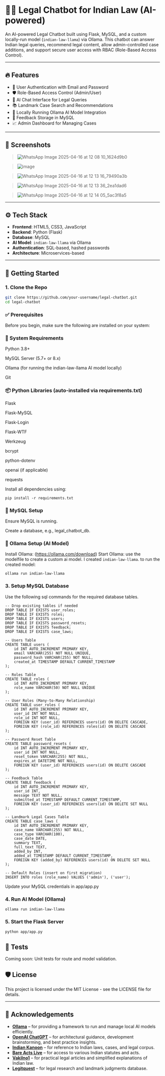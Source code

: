 # 🧑‍⚖️ Legal Chatbot for Indian Law (AI-powered)

An AI-powered Legal Chatbot built using Flask, MySQL, and a custom locally-run model (`indian-law-llama`) via Ollama. This chatbot can answer Indian legal queries, recommend legal content, allow admin-controlled case additions, and support secure user access with RBAC (Role-Based Access Control).

---

## 🔥 Features

- 🔐 User Authentication with Email and Password
- 🛡️ Role-Based Access Control (Admin/User)
- 💬 AI Chat Interface for Legal Queries
- 📚 Landmark Case Search and Recommendations
- 🧠 Locally Running Ollama AI Model Integration
- 📝 Feedback Storage in MySQL
- 📈 Admin Dashboard for Managing Cases

---

## 📸 Screenshots

> ![WhatsApp Image 2025-04-16 at 12 08 10_1624d9b0](https://github.com/user-attachments/assets/b828d73f-46b7-4781-9bef-93ef2bcb06fc)

> ![image](https://github.com/user-attachments/assets/a200981c-190c-4397-b0d1-b741050bbfff)

> ![WhatsApp Image 2025-04-16 at 12 13 16_79490a3b](https://github.com/user-attachments/assets/8351559d-dec3-4191-ab2e-1c4957afaa29)

> ![WhatsApp Image 2025-04-16 at 12 13 36_2ea1dad6](https://github.com/user-attachments/assets/eff579c2-1443-446e-984c-703d488280fa)

> ![WhatsApp Image 2025-04-16 at 12 14 05_5ac3f8a5](https://github.com/user-attachments/assets/7cc90a25-61d6-430b-bd57-cff291b866a3)



---



## ⚙️ Tech Stack

- **Frontend**: HTML5, CSS3, JavaScript
- **Backend**: Python (Flask)
- **Database**: MySQL
- **AI Model**: `indian-law-llama` via Ollama
- **Authentication**: SQL-based, hashed passwords
- **Architecture**: Microservices-based

---

## 🚀 Getting Started

### 1. Clone the Repo

```bash
git clone https://github.com/your-username/legal-chatbot.git
cd legal-chatbot
```

### ✅ Prerequisites
Before you begin, make sure the following are installed on your system:

### 🔧 System Requirements
Python 3.8+

MySQL Server (5.7+ or 8.x)

Ollama (for running the indian-law-llama AI model locally)

Git

### 📦 Python Libraries (auto-installed via requirements.txt)
Flask

Flask-MySQL

Flask-Login

Flask-WTF

Werkzeug

bcrypt

python-dotenv

openai (if applicable)

requests

Install all dependencies using:
```
pip install -r requirements.txt
```
### 🐬 MySQL Setup
Ensure MySQL is running.

Create a database, e.g., legal_chatbot_db.

### 🧠 Ollama Setup (AI Model)
Install Ollama: (https://ollama.com/download)
Start Ollama:
use the modelfile to create a custom ai model. I created `indian-law-llama`. to run the created model:
```
ollama run indian-law-llama
```
### 3. Setup MySQL Database
Use the following sql commands for the required database tables.
```
-- Drop existing tables if needed
DROP TABLE IF EXISTS user_roles;
DROP TABLE IF EXISTS roles;
DROP TABLE IF EXISTS users;
DROP TABLE IF EXISTS password_resets;
DROP TABLE IF EXISTS feedback;
DROP TABLE IF EXISTS case_laws;

-- Users Table
CREATE TABLE users (
    id INT AUTO_INCREMENT PRIMARY KEY,
    email VARCHAR(255) NOT NULL UNIQUE,
    password_hash VARCHAR(255) NOT NULL,
    created_at TIMESTAMP DEFAULT CURRENT_TIMESTAMP
);

-- Roles Table
CREATE TABLE roles (
    id INT AUTO_INCREMENT PRIMARY KEY,
    role_name VARCHAR(50) NOT NULL UNIQUE
);

-- User Roles (Many-to-Many Relationship)
CREATE TABLE user_roles (
    id INT AUTO_INCREMENT PRIMARY KEY,
    user_id INT NOT NULL,
    role_id INT NOT NULL,
    FOREIGN KEY (user_id) REFERENCES users(id) ON DELETE CASCADE,
    FOREIGN KEY (role_id) REFERENCES roles(id) ON DELETE CASCADE
);

-- Password Reset Table
CREATE TABLE password_resets (
    id INT AUTO_INCREMENT PRIMARY KEY,
    user_id INT NOT NULL,
    reset_token VARCHAR(255) NOT NULL,
    expires_at DATETIME NOT NULL,
    FOREIGN KEY (user_id) REFERENCES users(id) ON DELETE CASCADE
);

-- Feedback Table
CREATE TABLE feedback (
    id INT AUTO_INCREMENT PRIMARY KEY,
    user_id INT,
    message TEXT NOT NULL,
    submitted_at TIMESTAMP DEFAULT CURRENT_TIMESTAMP,
    FOREIGN KEY (user_id) REFERENCES users(id) ON DELETE SET NULL
);

-- Landmark Legal Cases Table
CREATE TABLE case_laws (
    id INT AUTO_INCREMENT PRIMARY KEY,
    case_name VARCHAR(255) NOT NULL,
    case_type VARCHAR(100),
    case_date DATE,
    summary TEXT,
    full_text TEXT,
    added_by INT,
    added_at TIMESTAMP DEFAULT CURRENT_TIMESTAMP,
    FOREIGN KEY (added_by) REFERENCES users(id) ON DELETE SET NULL
);

-- Default Roles (insert on first migration)
INSERT INTO roles (role_name) VALUES ('admin'), ('user');
```
Update your MySQL credentials in app/app.py

### 4. Run AI Model (Ollama)
```
ollama run indian-law-llama
```
### 5. Start the Flask Server
```
python app/app.py
```

## 🧪 Tests
Coming soon: Unit tests for route and model validation.

## 🛡️ License
This project is licensed under the MIT License - see the LICENSE file for details.

---

## 🙌 Acknowledgements

- [**Ollama**](https://ollama.com/) – for providing a framework to run and manage local AI models efficiently.
- [**OpenAI ChatGPT**](https://openai.com/chatgpt) – for architectural guidance, development brainstorming, and best practice insights.
- [**Indian Kanoon**](https://indiankanoon.org/) – for reference to Indian laws, cases, and legal corpus.
- [**Bare Acts Live**](https://www.bareactslive.com/) – for access to various Indian statutes and acts.
- [**Vakilno1**](https://www.vakilno1.com/) – for practical legal articles and simplified explanations of Indian law.
- [**Legitquest**](https://www.legitquest.com/) – for legal research and landmark judgments database.
